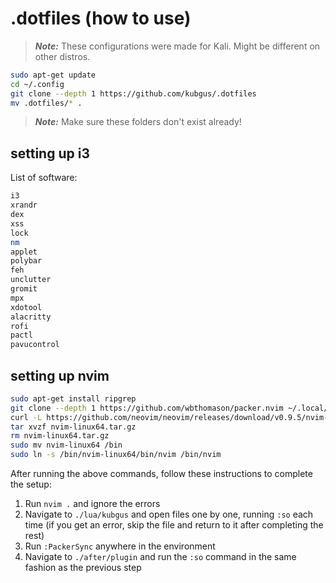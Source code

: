# .dotfiles (how to use)

> ***Note:*** These configurations were made for Kali. Might be different on other distros.

```bash
sudo apt-get update
cd ~/.config
git clone --depth 1 https://github.com/kubgus/.dotfiles
mv .dotfiles/* .
```

> ***Note:*** Make sure these folders don't exist already!

## setting up i3

List of software:
```bash
i3
xrandr
dex
xss
lock
nm
applet
polybar
feh
unclutter
gromit
mpx
xdotool
alacritty
rofi
pactl
pavucontrol
```

## setting up nvim

```bash
sudo apt-get install ripgrep
git clone --depth 1 https://github.com/wbthomason/packer.nvim ~/.local/share/nvim/site/pack/packer/start/packer.nvim
curl -L https://github.com/neovim/neovim/releases/download/v0.9.5/nvim-linux64.tar.gz > nvim-linux64.tar.gz
tar xvzf nvim-linux64.tar.gz
rm nvim-linux64.tar.gz
sudo mv nvim-linux64 /bin
sudo ln -s /bin/nvim-linux64/bin/nvim /bin/nvim
```

After running the above commands, follow these instructions to complete the setup:

1. Run `nvim .` and ignore the errors
1. Navigate to `./lua/kubgus` and open files one by one, running `:so` each time (if you get an error, skip the file and return to it after completing the rest)
2. Run `:PackerSync` anywhere in the environment
3. Navigate to `./after/plugin` and run the `:so` command in the same fashion as the previous step

